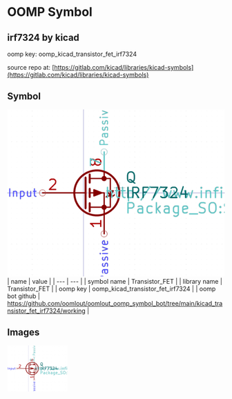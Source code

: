 # OOMP Symbol  
## irf7324  by kicad  
  
oomp key: oomp_kicad_transistor_fet_irf7324  
  
source repo at: [https://gitlab.com/kicad/libraries/kicad-symbols](https://gitlab.com/kicad/libraries/kicad-symbols)  
## Symbol  
  
[![working.png](working_600.png)](working.png)  
| name | value | 
| --- | --- | 
| symbol name | Transistor_FET | 
| library name | Transistor_FET | 
| oomp key | oomp_kicad_transistor_fet_irf7324 | 
| oomp bot github | https://github.com/oomlout/oomlout_oomp_symbol_bot/tree/main/kicad_transistor_fet_irf7324/working | 
## Images  
  
[![working.png](working_140.png)](working.png)  
